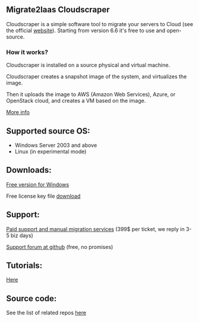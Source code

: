 ## Migrate2Iaas Cloudscraper

Cloudscraper is a simple software tool to migrate your servers to Cloud (see the official [website](http://www.migrate2iaas.com)).
Starting from version 6.6 it's free to use and open-source.

### How it works?
Cloudscraper is installed on a source physical and virtual machine. 

Cloudscraper creates a snapshot image of the system, and virtualizes the image.

Then it uploads the image to AWS (Amazon Web Services), Azure, or OpenStack cloud, and creates a VM based on the image.

[More info](http://www.migrate2iaas.com/technology)

## Supported source OS:

- Windows Server 2003 and above
- Linux (in experimental mode)

## Downloads:

[Free version for Windows](http://migrate2iaas.blob.core.windows.net/cloudscraper-release6/cloudscraper-installer-6-3-0.exe)

Free license key file [download](http://cloudscraper.migrate2iaas.com/gen15license?expiration=3000&signature_check=false)

## Support:

[Paid support and manual migration services](https://secure.2checkout.com/order/product.php?PRODS=19753163&QTY=1&ORDERSTYLE=nLWom5a5kHM=) (399$ per ticket, we reply in 3-5 biz days)

[Support forum at github](https://github.com/migrate2iaas/migrate2iaas.gethub.io/issues) (free, no promises)

## Tutorials:

[Here](http://www.migrate2iaas.com/tutorial)

## Source code:
See the list of related repos [here](https://github.com/migrate2iaas/migrate2iaas.github.io/blob/master/README.md)
